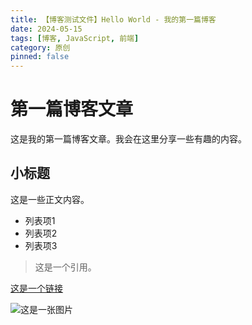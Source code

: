 ```yaml
---
title: 【博客测试文件】Hello World - 我的第一篇博客
date: 2024-05-15
tags: [博客, JavaScript, 前端]
category: 原创
pinned: false
---
```


# 第一篇博客文章

这是我的第一篇博客文章。我会在这里分享一些有趣的内容。

## 小标题

这是一些正文内容。

- 列表项1
- 列表项2
- 列表项3

> 这是一个引用。

[这是一个链接](https://github.com/TurkeyC)

![这是一张图片](https://picsum.photos/800/400)